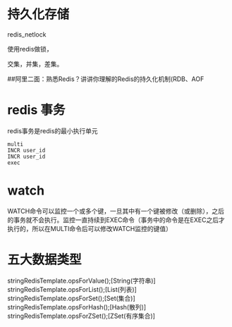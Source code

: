 # 持久化存储



redis_netlock

使用redis做锁，



交集，并集，差集。







##阿里二面：熟悉Redis？讲讲你理解的Redis的持久化机制(RDB、AOF


# redis 事务
redis事务是redis的最小执行单元
```
multi
INCR user_id
INCR user_id
exec
```

# watch
WATCH命令可以监控一个或多个键，一旦其中有一个键被修改（或删除），之后的事务就不会执行。监控一直持续到EXEC命令（事务中的命令是在EXEC之后才执行的，所以在MULTI命令后可以修改WATCH监控的键值）


# 五大数据类型

stringRedisTemplate.opsForValue();[String(字符串)]
stringRedisTemplate.opsForList();[List(列表)]
stringRedisTemplate.opsForSet();[Set(集合)]
stringRedisTemplate.opsForHash();[Hash(散列)]
stringRedisTemplate.opsForZSet();[ZSet(有序集合)]
